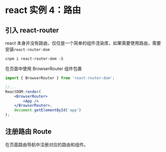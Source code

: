 # react 实例 4：路由

## 引入 react-router

react 本身并没有路由，仅仅是一个简单的组件渲染库，如果需要使用路由，需要安装`react-router-dom`

```shell
cnpm i react-router-dom -S
```

在页面中使用 BrowserRouter 组件包裹

```jsx
import { BrowserRouter } from 'react-router-dom';

//...
ReactDOM.render(
	<BrowserRouter>
		<App />
	</BrowserRouter>,
	document.getElementById('app')
);
```

## 注册路由 Route

在页面路由导航中注册对应的路由和组件。
